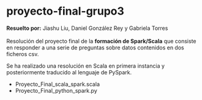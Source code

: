 # proyecto-final-grupo3

**Resuelto por:** Jiashu Liu, Daniel González Rey y Gabriela Torres
\
\
Resolución del proyecto final de la **formación de Spark/Scala** que consiste en responder a una serie de preguntas sobre datos contenidos en dos ficheros csv. 

Se ha realizado una resolución en Scala en primera instancia y posteriormente traducido al lenguaje de PySpark.
* Proyecto_Final_scala_spark.scala
* Proyecto_Final_python_spark.py
